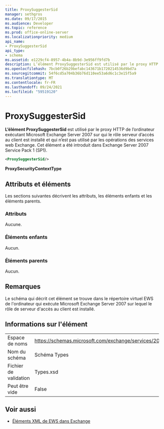 ```yaml
---
title: ProxySuggesterSid
manager: sethgros
ms.date: 09/17/2015
ms.audience: Developer
ms.topic: reference
ms.prod: office-online-server
ms.localizationpriority: medium
api_name:
- ProxySuggesterSid
api_type:
- schema
ms.assetid: e1229cf4-8957-4b4a-8b9d-3e956ff9fd7b
description: L’élément ProxySuggesterSid est utilisé par le proxy HTTP de l’ordinateur exécutant Microsoft Exchange Server 2007 sur qui le rôle serveur d’accès au client est installé et qui n’est pas utilisé par les opérations des services web Exchange. Cet élément a été introduit dans Exchange Server 2007 Service Pack 1 (SP1).
ms.openlocfilehash: 7bcb0f26b29befabc143671b1720214536d9bd7a
ms.sourcegitcommit: 54f6cd5a704b36b76d110ee53a6d6c1c3e15f5a9
ms.translationtype: MT
ms.contentlocale: fr-FR
ms.lasthandoff: 09/24/2021
ms.locfileid: "59519120"
---
```

# <a name="proxysuggestersid"></a>ProxySuggesterSid

**L’élément ProxySuggesterSid** est utilisé par le proxy HTTP de l’ordinateur exécutant Microsoft Exchange Server 2007 sur qui le rôle serveur d’accès au client est installé et qui n’est pas utilisé par les opérations des services web Exchange. Cet élément a été introduit dans Exchange Server 2007 Service Pack 1 (SP1). 
  
```xml
<ProxySuggesterSid/>
```

 **ProxySecurityContextType**
## <a name="attributes-and-elements"></a>Attributs et éléments

Les sections suivantes décrivent les attributs, les éléments enfants et les éléments parents.
  
### <a name="attributes"></a>Attributs

Aucune.
  
### <a name="child-elements"></a>Éléments enfants

Aucun.
  
### <a name="parent-elements"></a>Éléments parents

Aucun.
  
## <a name="remarks"></a>Remarques

Le schéma qui décrit cet élément se trouve dans le répertoire virtuel EWS de l'ordinateur qui exécute Microsoft Exchange Server 2007 sur lequel le rôle de serveur d'accès au client est installé.
  
## <a name="element-information"></a>Informations sur l'élément

|||
|:-----|:-----|
|Espace de noms  <br/> |https://schemas.microsoft.com/exchange/services/2006/types  <br/> |
|Nom du schéma  <br/> |Schéma Types  <br/> |
|Fichier de validation  <br/> |Types.xsd  <br/> |
|Peut être vide  <br/> |False  <br/> |
   
## <a name="see-also"></a>Voir aussi



- [Éléments XML de EWS dans Exchange](ews-xml-elements-in-exchange.md)

